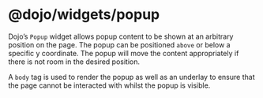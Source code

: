 # <span class="citation" data-cites="dojo/widgets/popup"><span class="citation" data-cites="dojo/widgets/popup"><span class="citation" data-cites="dojo/widgets/popup">@dojo/widgets/popup</span></span></span>

Dojo’s `Popup` widget allows popup content to be shown at an arbitrary position on the page. The popup can be positioned `above` or below a specific y coordinate. The popup will move the content appropriately if there is not room in the desired position.

A `body` tag is used to render the popup as well as an underlay to ensure that the page cannot be interacted with whilst the popup is visible.
